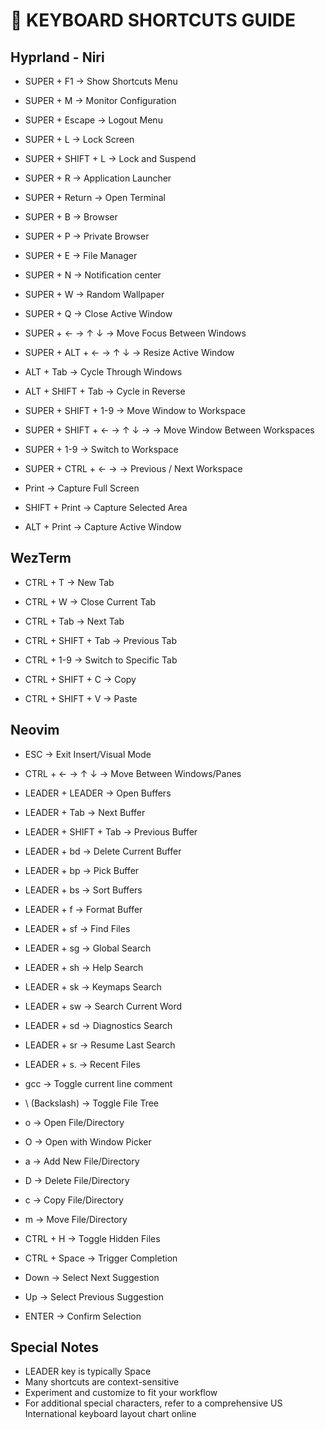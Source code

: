 # 🔑 KEYBOARD SHORTCUTS GUIDE

## Hyprland - Niri

- SUPER + F1 → Show Shortcuts Menu
- SUPER + M → Monitor Configuration
- SUPER + Escape → Logout Menu
- SUPER + L → Lock Screen
- SUPER + SHIFT + L → Lock and Suspend

- SUPER + R → Application Launcher
- SUPER + Return → Open Terminal
- SUPER + B → Browser
- SUPER + P → Private Browser
- SUPER + E → File Manager
- SUPER + N → Notification center
- SUPER + W → Random Wallpaper
- SUPER + Q → Close Active Window

- SUPER + ← → ↑ ↓ → Move Focus Between Windows
- SUPER + ALT + ← → ↑ ↓ → Resize Active Window
- ALT + Tab → Cycle Through Windows
- ALT + SHIFT + Tab → Cycle in Reverse
- SUPER + SHIFT + 1-9 → Move Window to Workspace
- SUPER + SHIFT + ← → ↑ ↓ → → Move Window Between Workspaces

- SUPER + 1-9 → Switch to Workspace
- SUPER + CTRL + ← → → Previous / Next Workspace

- Print → Capture Full Screen
- SHIFT + Print → Capture Selected Area
- ALT + Print → Capture Active Window

## WezTerm

- CTRL + T → New Tab
- CTRL + W → Close Current Tab
- CTRL + Tab → Next Tab
- CTRL + SHIFT + Tab → Previous Tab
- CTRL + 1-9 → Switch to Specific Tab

- CTRL + SHIFT + C → Copy
- CTRL + SHIFT + V → Paste

## Neovim

- ESC → Exit Insert/Visual Mode
- CTRL + ← → ↑ ↓ → Move Between Windows/Panes

- LEADER + LEADER → Open Buffers
- LEADER + Tab → Next Buffer
- LEADER + SHIFT + Tab → Previous Buffer
- LEADER + bd → Delete Current Buffer
- LEADER + bp → Pick Buffer
- LEADER + bs → Sort Buffers
- LEADER + f → Format Buffer

- LEADER + sf → Find Files
- LEADER + sg → Global Search
- LEADER + sh → Help Search
- LEADER + sk → Keymaps Search
- LEADER + sw → Search Current Word
- LEADER + sd → Diagnostics Search
- LEADER + sr → Resume Last Search
- LEADER + s. → Recent Files

- gcc → Toggle current line comment

- \ (Backslash) → Toggle File Tree
- o → Open File/Directory
- O → Open with Window Picker
- a → Add New File/Directory
- D → Delete File/Directory
- c → Copy File/Directory
- m → Move File/Directory
- CTRL + H → Toggle Hidden Files

- CTRL + Space → Trigger Completion
- Down → Select Next Suggestion
- Up → Select Previous Suggestion
- ENTER → Confirm Selection

## Special Notes

- LEADER key is typically Space
- Many shortcuts are context-sensitive
- Experiment and customize to fit your workflow
- For additional special characters, refer to a comprehensive US International keyboard layout chart online
